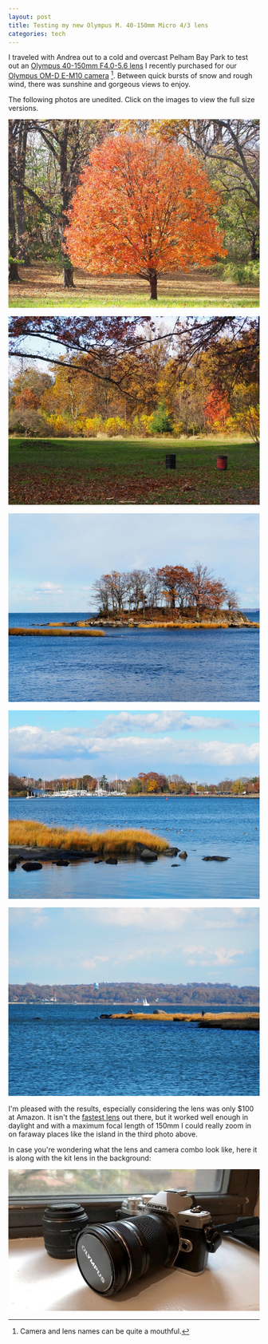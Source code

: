 ```yaml
---
layout: post
title: Testing my new Olympus M. 40-150mm Micro 4/3 lens
categories: tech
---
```


I traveled with Andrea out to a cold and overcast Pelham Bay Park to test out an [Olympus 40-150mm F4.0-5.6 lens](https://amzn.to/2FEpaCw) I recently purchased for our [Olympus OM-D E-M10 camera](https://amzn.to/2SaInNk) [^mouthful]. Between quick bursts of snow and rough wind, there was sunshine and gorgeous views to enjoy.

The following photos are unedited. Click on the images to view the full size versions.

[![Photo 1](/blog/images/2018/11/pelham-bay-park-1-small.jpg)](/blog/images/2018/11/pelham-bay-park-1.jpg)

[![Photo 2](/blog/images/2018/11/pelham-bay-park-2-small.jpg)](/blog/images/2018/11/pelham-bay-park-2.jpg)

[![Photo 3](/blog/images/2018/11/pelham-bay-park-3-small.jpg)](/blog/images/2018/11/pelham-bay-park-3.jpg)

[![Photo 4](/blog/images/2018/11/pelham-bay-park-4-small.jpg)](/blog/images/2018/11/pelham-bay-park-4.jpg)

[![Photo 5](/blog/images/2018/11/pelham-bay-park-5-small.jpg)](/blog/images/2018/11/pelham-bay-park-5.jpg)

I'm pleased with the results, especially considering the lens was only $100 at Amazon. It isn't the [fastest lens](https://en.wikipedia.org/wiki/Lens_speed) out there, but it worked well enough in daylight and with a maximum focal length of 150mm I could really zoom in on faraway places like the island in the third photo above.

In case you're wondering what the lens and camera combo look like, here it is along with the kit lens in the background:

![Olympus OM-D E-M10 camera with Olympus 40-150mm lens](/blog/images/2018/11/omd-10-40-150-lens.jpg)

[^mouthful]: Camera and lens names can be quite a mouthful.